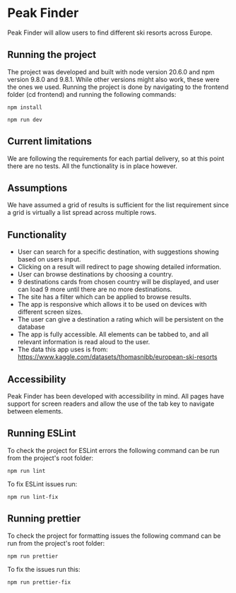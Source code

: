 # Peak Finder

Peak Finder will allow users to find different ski resorts across Europe.

## Running the project

The project was developed and built with node version 20.6.0 and npm version 9.8.0 and 9.8.1. While other versions might also work, these were the ones we used. Running the project is done by navigating to the frontend folder (cd frontend) and running the following commands:

```
npm install
```

```
npm run dev
```

## Current limitations

We are following the requirements for each partial delivery, so at this point there are no tests. All the functionality is in place however.

## Assumptions

We have assumed a grid of results is sufficient for the list requirement since a grid is virtually a list spread across multiple rows.

## Functionality

- User can search for a specific destination, with suggestions showing based on users input.
- Clicking on a result will redirect to page showing detailed information.
- User can browse destinations by choosing a country.
- 9 destinations cards from chosen country will be displayed, and user can load 9 more until there are no more destinations.
- The site has a filter which can be applied to browse results.
- The app is responsive which allows it to be used on devices with different screen sizes.
- The user can give a destination a rating which will be persistent on the database
- The app is fully accessible. All elements can be tabbed to, and all relevant information is read aloud to the user.
- The data this app uses is from: https://www.kaggle.com/datasets/thomasnibb/european-ski-resorts

## Accessibility

Peak Finder has been developed with accessibility in mind. All pages have support for screen readers and allow the use of the tab key to navigate between elements.

## Running ESLint

To check the project for ESLint errors the following command can be run from the project's root folder:

```
npm run lint
```

To fix ESLint issues run:

```
npm run lint-fix
```

## Running prettier

To check the project for formatting issues the following command can be run from the project's root folder:

```
npm run prettier
```

To fix the issues run this:

```
npm run prettier-fix
```
